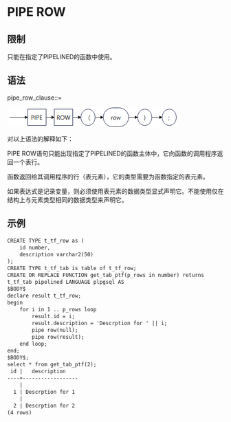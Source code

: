 # PIPE ROW

## 限制

只能在指定了PIPELINED的函数中使用。

## 语法

pipe_row_clause::=

![](figures/zh-cn-pipe_row.png)

对以上语法的解释如下：

PIPE ROW语句只能出现指定了PIPELINED的函数主体中，它向函数的调用程序返回一个表行。

函数返回给其调用程序的行（表元素），它的类型需要为函数指定的表元素。

如果表达式是记录变量，则必须使用表元素的数据类型显式声明它。不能使用仅在结构上与元素类型相同的数据类型来声明它。

## 示例

```
CREATE TYPE t_tf_row as (
    id number,
    description varchar2(50)
);
CREATE TYPE t_tf_tab is table of t_tf_row;
CREATE OR REPLACE FUNCTION get_tab_ptf(p_rows in number) returns t_tf_tab pipelined LANGUAGE plpgsql AS
$BODY$
declare result t_tf_row;
begin
    for i in 1 .. p_rows loop
        result.id = i;
        result.description = 'Descrption for ' || i;
        pipe row(null);
        pipe row(result);
    end loop;
end;
$BODY$;
select * from get_tab_ptf(2);
 id |   description    
----+------------------
    | 
  1 | Descrption for 1
    | 
  2 | Descrption for 2
(4 rows)
```

